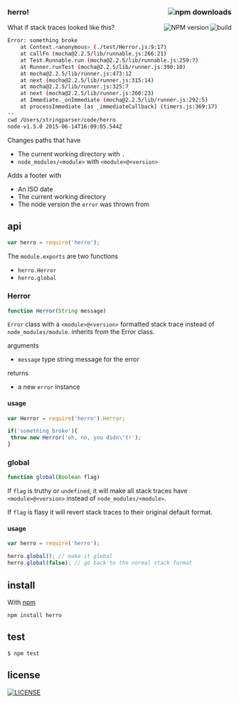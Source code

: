 ### herro! [<img alt="npm downloads" src="http://img.shields.io/npm/dm/herro.svg?style=flat-square" align="right"/>](http://img.shields.io/npm/dm/herro.svg)
[<img alt="build" src="http://img.shields.io/travis/stringparser/herro/master.svg?style=flat-square" align="right"/>](https://travis-ci.org/stringparser/herro/builds)
[<img alt="NPM version" src="http://img.shields.io/npm/v/herro.svg?style=flat-square" align="right"/>](http://www.npmjs.org/package/herro)

What if stack traces looked like this?

```sh
Error: something broke
    at Context.<anonymous> (./test/Herror.js:9:17)
    at callFn (mocha@2.2.5/lib/runnable.js:266:21)
    at Test.Runnable.run (mocha@2.2.5/lib/runnable.js:259:7)
    at Runner.runTest (mocha@2.2.5/lib/runner.js:390:10)
    at mocha@2.2.5/lib/runner.js:473:12
    at next (mocha@2.2.5/lib/runner.js:315:14)
    at mocha@2.2.5/lib/runner.js:325:7
    at next (mocha@2.2.5/lib/runner.js:260:23)
    at Immediate._onImmediate (mocha@2.2.5/lib/runner.js:292:5)
    at processImmediate [as _immediateCallback] (timers.js:369:17)
--
cwd /Users/stringparser/code/herro
node-v1.5.0 2015-06-14T16:09:05.544Z
```
Changes paths that have
 - The current working directory with `.`
 - `node_modules/<module>` with `<module>@<version>`

Adds a footer with
 - An ISO date
 - The current working directory
 - The node version the `error` was thrown from

## api
```js
var herro = require('herro');
```

The `module.exports` are two functions
 - `herro.Herror`
 - `herro.global`

### Herror
```js
function Herror(String message)
```
`Error` class with a `<module>@<version>` formatted stack trace
 instead of `node_modules/module`. inherits from the Error class.

arguments
 - `message` type string message for the error

returns
 - a new `error` instance

#### usage
```js
var Herror = require('herro').Herror;

if('something broke'){
 throw new Herror('oh, no, you didn\'t!');
}
```

### global
```js
function global(Boolean flag)
```

If `flag` is truthy or `undefined`, it will make all stack traces
have `<module>@<version>` instead of `node_modules/<module>`.

If `flag` is flasy it will revert stack traces to their original
default format.

#### usage
```js
var herro = require('herro');

herro.global(); // make it global
herro.global(false); // go back to the normal stack format
```

## install

With [npm](https://www.npmjs.com)

```
npm install herro
```

## test

```
$ npm test
```

## license

[<img alt="LICENSE" src="http://img.shields.io/npm/l/herro.svg?style=flat-square"/>](http://opensource.org/licenses/MIT)
